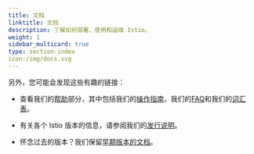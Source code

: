 ```yaml
---
title: 文档
linktitle: 文档
description: 了解如何部署、使用和运维 Istio。
weight: 1
sidebar_multicard: true
type: section-index
icon:/img/docs.svg
---
```


另外，您可能会发现这些有趣的链接：

- 查看我们的[帮助](/help)部分，其中包括我们的[操作指南](/help/ops)，我们的[FAQ](/help/faq)和我们的[词汇表](/help/glossary)。

- 有关各个 Istio 版本的信息，请参阅我们的[发行说明](/zh/about/notes)。

- 怀念过去的版本？我们保留[早期版本的文档](https://archive.istio.io/)。